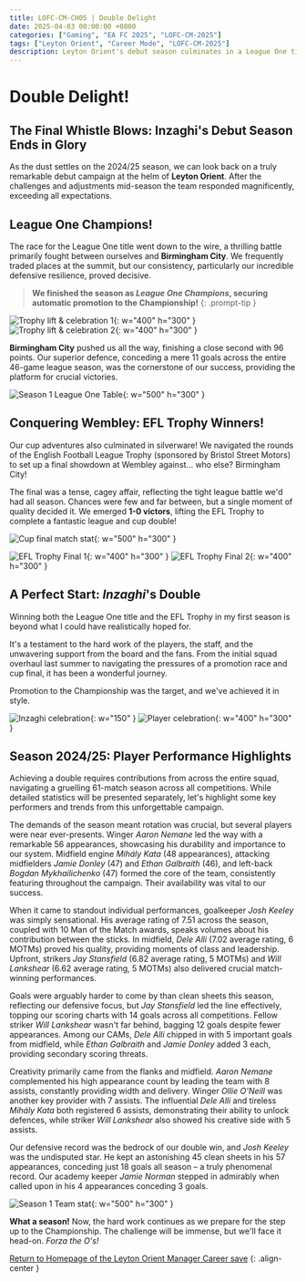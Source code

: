 ```yaml
---
title: LOFC-CM-CH05 | Double Delight
date: 2025-04-03 00:00:00 +0800
categories: ["Gaming", "EA FC 2025", "LOFC-CM-2025"]
tags: ["Leyton Orient", "Career Mode", "LOFC-CM-2025"]
description: Leyton Orient's debut season culminates in a League One title and EFL Trophy double, highlighting defensive strength and key player performances from Keeley, Dele, Stansfield, and Nemane.
---
```

# Double Delight!

## The Final Whistle Blows: Inzaghi's Debut Season Ends in Glory

As the dust settles on the 2024/25 season, we can look back on a truly remarkable debut campaign at the helm of **Leyton Orient**. After the challenges and adjustments mid-season the team responded magnificently, exceeding all expectations.

## League One Champions!

The race for the League One title went down to the wire, a thrilling battle primarily fought between ourselves and **Birmingham City**. We frequently traded places at the summit, but our consistency, particularly our incredible defensive resilience, proved decisive.

> **We finished the season as *League One Champions*, securing automatic promotion to the Championship!**
{: .prompt-tip }

![Trophy lift & celebration 1](/assets/img/LOFC-CM-CH05/11.png){: w="400" h="300" } 
![Trophy lift & celebration 2](/assets/img/LOFC-CM-CH05/12.png){: w="400" h="300" }

**Birmingham City** pushed us all the way, finishing a close second with 96 points. Our superior defence, conceding a mere 11 goals across the entire 46-game league season, was the cornerstone of our success, providing the platform for crucial victories.

![Season 1 League One Table](/assets/img/LOFC-CM-CH05/21.png){: w="500" h="300" }

## Conquering Wembley: EFL Trophy Winners!

Our cup adventures also culminated in silverware! We navigated the rounds of the English Football League Trophy (sponsored by Bristol Street Motors) to set up a final showdown at Wembley against... who else? Birmingham City!

The final was a tense, cagey affair, reflecting the tight league battle we'd had all season. Chances were few and far between, but a single moment of quality decided it. We emerged **1-0 victors**, lifting the EFL Trophy to complete a fantastic league and cup double!

![Cup final match stat](/assets/img/LOFC-CM-CH05/03.png){: w="500" h="300" }

![EFL Trophy Final 1](/assets/img/LOFC-CM-CH05/01.png){: w="400" h="300" } 
![EFL Trophy Final 2](/assets/img/LOFC-CM-CH05/02.png){: w="400" h="300" }

## A Perfect Start: *Inzaghi*'s Double

Winning both the League One title and the EFL Trophy in my first season is beyond what I could have realistically hoped for.

It's a testament to the hard work of the players, the staff, and the unwavering support from the board and the fans. From the initial squad overhaul last summer to navigating the pressures of a promotion race and cup final, it has been a wonderful journey.

Promotion to the Championship was the target, and we've achieved it in style.

![Inzaghi celebration](/assets/img/LOFC-CM-CH05/23.png){: w="150" } 
![Player celebration](/assets/img/LOFC-CM-CH05/22.png){: w="400" h="300" }

## Season 2024/25: Player Performance Highlights

Achieving a double requires contributions from across the entire squad, navigating a gruelling 61-match season across all competitions. While detailed statistics will be presented separately, let's highlight some key performers and trends from this unforgettable campaign.

The demands of the season meant rotation was crucial, but several players were near ever-presents. Winger *Aaron Nemane* led the way with a remarkable 56 appearances, showcasing his durability and importance to our system. Midfield engine *Mihály Kata* (48 appearances), attacking midfielders *Jamie Donley* (47) and *Ethan Galbraith* (46), and left-back *Bogdan Mykhailichenko* (47) formed the core of the team, consistently featuring throughout the campaign. Their availability was vital to our success.

When it came to standout individual performances, goalkeeper *Josh Keeley* was simply sensational. His average rating of 7.51 across the season, coupled with 10 Man of the Match awards, speaks volumes about his contribution between the sticks. In midfield, *Dele Alli* (7.02 average rating, 6 MOTMs) proved his quality, providing moments of class and leadership. Upfront, strikers *Jay Stansfield* (6.82 average rating, 5 MOTMs) and *Will Lankshear* (6.62 average rating, 5 MOTMs) also delivered crucial match-winning performances.

Goals were arguably harder to come by than clean sheets this season, reflecting our defensive focus, but *Jay Stansfield* led the line effectively, topping our scoring charts with 14 goals across all competitions. Fellow striker *Will Lankshear* wasn't far behind, bagging 12 goals despite fewer appearances. Among our CAMs, *Dele Alli* chipped in with 5 important goals from midfield, while *Ethan Galbraith* and *Jamie Donley* added 3 each, providing secondary scoring threats.

Creativity primarily came from the flanks and midfield. *Aaron Nemane* complemented his high appearance count by leading the team with 8 assists, constantly providing width and delivery. Winger *Ollie O'Neill* was another key provider with 7 assists. The influential *Dele Alli* and tireless *Mihály Kata* both registered 6 assists, demonstrating their ability to unlock defences, while striker *Will Lankshear* also showed his creative side with 5 assists.

Our defensive record was the bedrock of our double win, and *Josh Keeley* was the undisputed star. He kept an astonishing 45 clean sheets in his 57 appearances, conceding just 18 goals all season – a truly phenomenal record. Our academy keeper *Jamie Norman* stepped in admirably when called upon in his 4 appearances conceding 3 goals. 

![Season 1 Team stat](/assets/img/LOFC-CM-CH05/Stat-20250630.png){: w="500" h="300" }

**What a season!** Now, the hard work continues as we prepare for the step up to the Championship. The challenge will be immense, but we'll face it head-on. *Forza the O's!*

[Return to Homepage of the Leyton Orient Manager Career save](/posts/LOFC-CM-CH00/)
{: .align-center }

